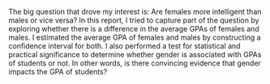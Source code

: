 The big question that drove my interest is: Are females more intelligent than males or vice versa?
In this report, I tried to capture part of the question by exploring whether there is a difference in the average GPAs of females and males. 
I estimated the average GPA of females and males by constructing a confidence interval for both.
I also performed a test for statistical and practical significance to determine whether gender is associated with GPAs of students or not.
In other words, is there convincing evidence that gender impacts the GPA of students?
